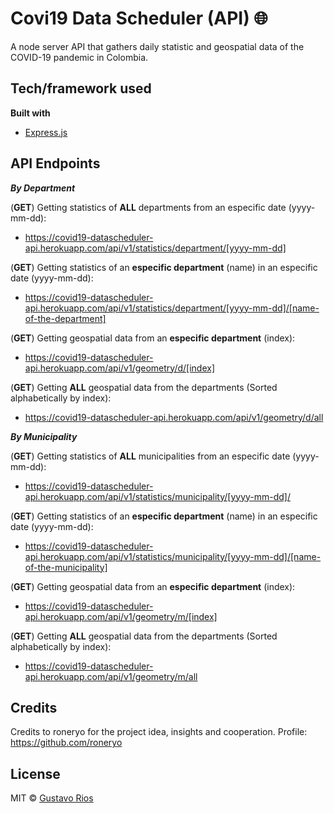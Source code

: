 # Covi19 Data Scheduler (API) 🌐

A node server API that gathers daily statistic and geospatial data of the COVID-19 pandemic in Colombia.

## Tech/framework used

<b>Built with</b>

- [Express.js](https://expressjs.com)

## **API Endpoints**

**_By Department_**

(**GET**) Getting statistics of **ALL** departments from an especific date (yyyy-mm-dd):

- https://covid19-datascheduler-api.herokuapp.com/api/v1/statistics/department/[yyyy-mm-dd]

(**GET**) Getting statistics of an **especific department** (name) in an especific date (yyyy-mm-dd):

- https://covid19-datascheduler-api.herokuapp.com/api/v1/statistics/department/[yyyy-mm-dd]/[name-of-the-department]

(**GET**) Getting geospatial data from an **especific department** (index):

- https://covid19-datascheduler-api.herokuapp.com/api/v1/geometry/d/[index]

(**GET**) Getting **ALL** geospatial data from the departments (Sorted alphabetically by index):

- https://covid19-datascheduler-api.herokuapp.com/api/v1/geometry/d/all

**_By Municipality_**

(**GET**) Getting statistics of **ALL** municipalities from an especific date (yyyy-mm-dd):

- https://covid19-datascheduler-api.herokuapp.com/api/v1/statistics/municipality/[yyyy-mm-dd]/

(**GET**) Getting statistics of an **especific department** (name) in an especific date (yyyy-mm-dd):

- https://covid19-datascheduler-api.herokuapp.com/api/v1/statistics/municipality/[yyyy-mm-dd]/[name-of-the-municipality]

(**GET**) Getting geospatial data from an **especific department** (index):

- https://covid19-datascheduler-api.herokuapp.com/api/v1/geometry/m/[index]

(**GET**) Getting **ALL** geospatial data from the departments (Sorted alphabetically by index):

- https://covid19-datascheduler-api.herokuapp.com/api/v1/geometry/m/all

## Credits

Credits to roneryo for the project idea, insights and cooperation. Profile: https://github.com/roneryo

## License

MIT © [Gustavo Rios]()
